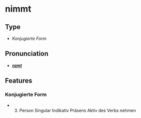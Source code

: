 # nimmt
## Type
- _Konjugierte Form_
## Pronunciation
- **_[nɪmt](https://commons.wikimedia.org/wiki/File:De-nimmt.ogg)_**
## Features
### Konjugierte Form
- 3. Person Singular Indikativ Präsens Aktiv des Verbs nehmen
